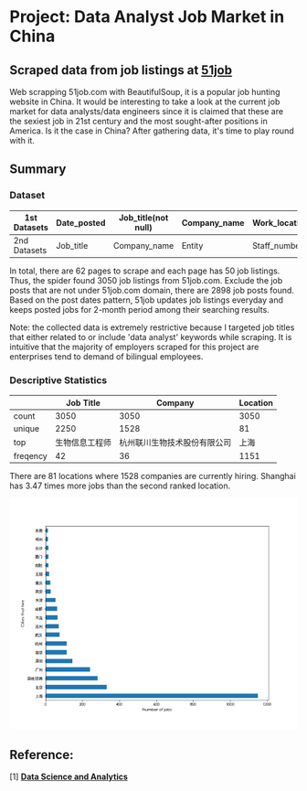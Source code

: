 # Project: Data Analyst Job Market in China 
## Scraped data from job listings at [51job](https://www.51job.com)

Web scrapping 51job.com with BeautifulSoup, it is a popular job hunting website in China. It would be interesting to take a look at the current job market for data analysts/data engineers since it is claimed that these are the sexiest job in 21st century and the most sought-after positions in America. Is it the case in China? After gathering data, it's time to play round with it. 


## Summary
### Dataset

| 1st Datasets| Date_posted | Job_title(not null) | Company_name | Work_location | Minimum_pay  |                    |
| ------------| ------------|---------------------|--------------|---------------|--------------|--------------------|
| 2nd Datasets| Job_title   | Company_name        | Entity       | Staff_number  | Industry     | Job_responsibility |
 


In total, there are 62 pages to scrape and each page has 50 job listings. Thus, the spider found 3050 job listings from 51job.com. Exclude the job posts that are not under 51job.com domain, there are 2898 job posts found. Based on the post dates pattern, 51job updates job listings everyday and keeps posted jobs for 2-month period among their searching results.



Note: the collected data is extremely restrictive because I targeted job titles that either related to or include 'data analyst' keywords while scraping. It is intuitive that the majority of employers scraped for this project are enterprises tend to demand of bilingual employees.

### Descriptive Statistics

|              |Job Title      |Company       |Location    |
| ------------ | ------------- | ------------ | ---------- |
| count        | 3050          | 3050         | 3050       |
| unique       | 2250          | 1528         | 81         |
| top          | 生物信息工程师   | 杭州联川生物技术股份有限公司 | 上海       |
| freqency     | 42            | 36           | 1151       |

There are 81 locations where 1528 companies are currently hiring.
Shanghai has 3.47 times more jobs than the second ranked location.

![Image of Jobs in Top Hiring Cities ](https://github.com/kailichou/beautifulsoup_51job_project/blob/master/Datasets/cities.png)




## Reference:
[1] **[Data Science and Analytics](https://www.pwc.com/us/en/library/data-science-and-analytics.html)**

